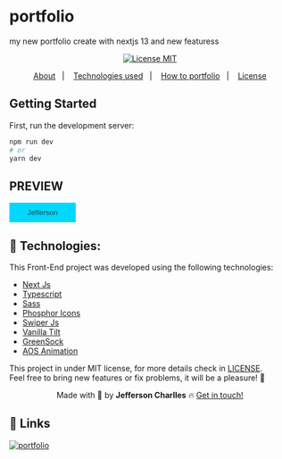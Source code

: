 # portfolio
my new portfolio create with nextjs 13 and new featuress

<div align="center">
  <a href="https://opensource.org/licenses/MIT"><img alt="License MIT" src="https://img.shields.io/badge/license-MIT-brightgreen"></a>
</div>

<p align="center">
  <a href="#interrobang-what-is-inter">About</a>&nbsp;&nbsp;&nbsp;|&nbsp;&nbsp;&nbsp;
  <a href="#technologies">Technologies used</a>&nbsp;&nbsp;&nbsp;|&nbsp;&nbsp;&nbsp;
  <a href="#construction_worker-how-to-use-developing">How to portfolio</a>&nbsp;&nbsp;&nbsp;|&nbsp;&nbsp;&nbsp;
  <a href="#key-license">License</a>
</p>

<!-- <h1 align='center'>
  <img src='./screen/chrome_b4BLWvvnY9.gif' width="480">
  <img src='./screen/mXhIcTA3Qz.jpg'  height="720">
</h1> -->

## Getting Started

First, run the development server:

```bash
npm run dev
# or
yarn dev
```

## PREVIEW

<button href="#" style="cursor:pointer; border:0; background:#00D8FF; padding:10px 2rem;border-radios:8px; color:#1A464E;">
Jefferson
</button>


## 🚀 Technologies:

This Front-End project was developed using the following technologies:

-   [Next Js][nextjs]
-   [Typescript][typescript]
-   [Sass][sass]
-   [Phosphor Icons][phosphoricons]
-   [Swiper Js][swiperjs]
-   [Vanilla Tilt][vanillatilt]
-   [GreenSock][gsap]
-   [AOS Animation][osanimation]



This project in under MIT license, for more details check in [LICENSE][license]. <br>
Feel free to bring new features or fix problems, it will be a pleasure! 💜


<div align='center'>
  Made with 💚  by <strong>Jefferson Charlles</strong> 🔥
  <a href='https://www.linkedin.com/in/jeffersoncharlles/'>Get in touch!</a>
</div>

[typescript]: https://www.typescriptlang.org/
[tailwindcss]: https://tailwindcss.com/
[vanillatilt]: https://micku7zu.github.io/vanilla-tilt.js/
[gsap]: https://greensock.com/
[nextjs]: https://nextjs.org/
[osanimation]: https://michalsnik.github.io/aos/
[swiperjs]: https://swiperjs.com/react
[next-auth]: https://next-auth.js.org/
[vitejs]: https://vitejs.dev/
[styled]: https://styled-components.com/
[phosphoricons]: https://phosphoricons.com/
[react-hook-form]: https://react-hook-form.com/
[sass]: https://sass-lang.com/
[axios]: https://axios-http.com/docs/intro
[prismic]: https://prismic.io/
[stripe]: https://stripe.com/br
[react-icons]: https://react-icons.github.io/react-icons/
[git]: https://git-scm.com
[fauna]: https://fauna.com/
[yarn]: https://yarnpkg.com/
[license]: ./LICENSE
[linkedin]: https://www.linkedin.com/in/jeffersoncharlles/
## 🔗 Links
[![portfolio](https://img.shields.io/badge/my_portfolio-000?style=for-the-badge&logo=ko-fi&logoColor=white)](https://jefferdeveloper.com/)
